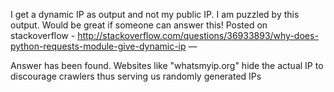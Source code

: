 I get a dynamic IP as output and not my public IP. I am puzzled by this output. Would be great if someone can answer this! Posted on stackoverflow - http://stackoverflow.com/questions/36933893/why-does-python-requests-module-give-dynamic-ip — 

Answer has been found. Websites like "whatsmyip.org" hide the actual IP to discourage crawlers thus serving us randomly generated IPs
